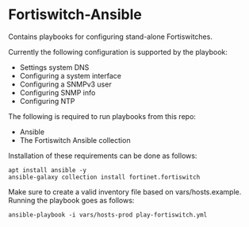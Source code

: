 # Fortiswitch-Ansible
Contains playbooks for configuring stand-alone Fortiswitches. 

Currently the following configuration is supported by the playbook:
- Settings system DNS
- Configuring a system interface
- Configuring a SNMPv3 user
- Configuring SNMP info
- Configuring NTP

The following is required to run playbooks from this repo:
- Ansible
- The Fortiswitch Ansible collection

Installation of these requirements can be done as follows:
```
apt install ansible -y
ansible-galaxy collection install fortinet.fortiswitch
```
Make sure to create a valid inventory file based on vars/hosts.example. 
Running the playbook goes as follows:
```
ansible-playbook -i vars/hosts-prod play-fortiswitch.yml
```
